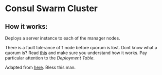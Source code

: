 Consul Swarm Cluster
===================

## How it works:

Deploys a server instance to each of the manager nodes.

There is a fault tolerance of 1 node before quorum is lost. Dont know what a quorum is? Read [this](https://www.consul.io/docs/internals/consensus.html) and make sure you understand how it works. Pay particular attention to the *Deployment Table*.

Adapted from [here](https://github.com/hashicorp/docker-consul/issues/66#issuecomment-353696910). Bless this man.